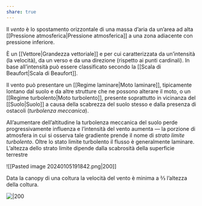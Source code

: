 ```yaml
---
share: true
---
```

Il *vento* è lo spostamento orizzontale di una massa d’aria da un’area ad alta [[Pressione atmosferica|Pressione atmosferica]] a una zona adiacente con pressione inferiore.

È un [[Vettore|Grandezza vettoriale]] e per cui caratterizzata da un’intensità (la velocità), da un verso e da una direzione (rispetto ai punti cardinali).
In base all’intensità può essere classificato secondo la [[Scala di Beaufort|Scala di Beaufort]].

Il vento può presentare un [[Regime laminare|Moto laminare]], tipicamente lontano dal suolo e da altre strutture che ne possono alterare il moto, o un [[Regime turbolento|Moto turbolento]], presente soprattutto in vicinanza del [[Suolo|Suolo]] a causa della scabrezza del suolo stesso e dalla presenza di ostacoli (*turbolenza meccanica*).

All’aumentare dell’altitudine la turbolenza meccanica del suolo perde progressivamente influenza e l’intensità del vento aumenta — la porzione di atmosfera in cui si osserva tale gradiente prende il nome di *strato limite turbolento*.
Oltre lo stato limite turbolento il flusso è generalmente laminare.
L’altezza dello strato limite dipende dalla scabrosità della superficie terrestre

![[Pasted image 20240105191842.png|200]]

Data la canopy di una coltura la velocità del vento è minima a ⅔ l’altezza della coltura.

![|200](81d2624d790155ce649eae2bc9adb1b4_MD5%201.png)